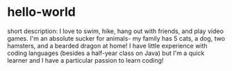 # hello-world
short description:
I love to swim, hike, hang out with friends, and play video games.
I'm an absolute sucker for animals- my family has 5 cats, a dog, two hamsters, and a bearded dragon at home!
I have little experience with coding languages (besides a half-year class on Java) but I'm a quick learner and I have a particular passion to learn coding!

